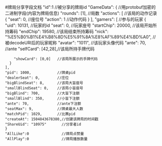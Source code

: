 #牌局分享字段文档
	"id":1					//被分享的牌局id
	"GameData": {			//用protobuf加密的二进制字段(内容为牌局信息)
	"rounds": [1],			//局数
	"actions": [			//该局的动作记录
	  {
	    "seat": 0,			//座位号
	    "action": 1			//动作代码
	  }
	],
	"gamers": [				//参与的玩家
	  {
	    "uid": 10131,		//玩家的id
	    "seat": 0,			//玩家座号
	    "startChip": 20000, //该局开始所持筹码
	    "endChip": 19580,	//该局结束所持筹码
	    "nick": "%E5%B0%B1%E4%B8%8D%E5%91%8A%E8%AF%89%E4%BD%A0",	//被decodeURI后的玩家昵称
	    "avatar": "1011",	//该玩家头像代码
	    "ante": 70,			//ante
	    "selfCard": [42,28],//该局所持手牌代码
	    
	    "showCard": [0,0]	//该局所展示的手牌代码	      
	  }
	],
	"pid": 1000,			//牌桌pid
	"dealerSeat": 0,		//庄位
	"bigBlindSeat": 8,		//该局大盲座号
	"smallBlindSeat": 0,	//该局小盲座号
	"bigBlind": 700,		//大盲下注额
	"smallBlind": 350,		//小盲下注额
	"ante": 70,				//ante下注额
	"seatMax": 9,			//牌桌最大人数
	"matchPid": 1029,		//比赛pid
	"createAt": 1504843678380,//创建该牌局的时间戳
	"ShareUid": "10975"		  //分享者id
	}
	"AllLike":0				  //牌局点赞量
	"AllPlay":0				  //牌局播放数量
